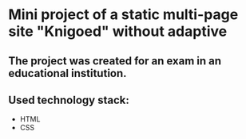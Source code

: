 # Mini project of a static multi-page site "Knigoed" without adaptive

## The project was created for an exam in an educational institution.

## Used technology stack:
- HTML
- CSS